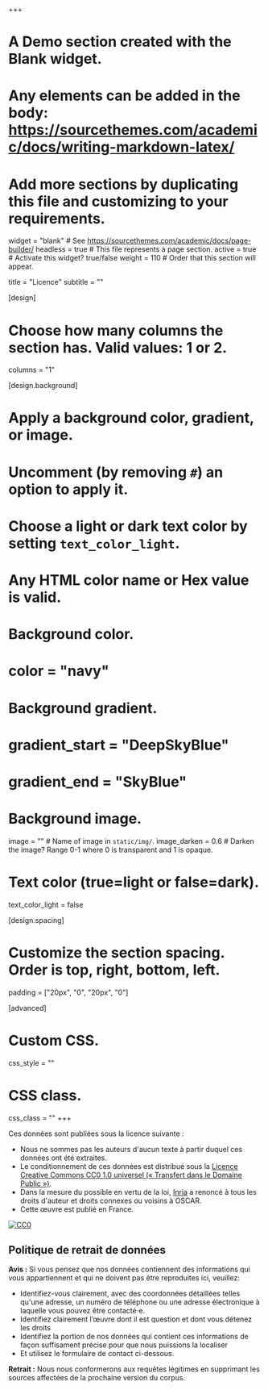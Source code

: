 +++
# A Demo section created with the Blank widget.
# Any elements can be added in the body: https://sourcethemes.com/academic/docs/writing-markdown-latex/
# Add more sections by duplicating this file and customizing to your requirements.

widget = "blank"  # See https://sourcethemes.com/academic/docs/page-builder/
headless = true  # This file represents a page section.
active = true  # Activate this widget? true/false
weight = 110  # Order that this section will appear.

title = "Licence"
subtitle = ""

[design]
  # Choose how many columns the section has. Valid values: 1 or 2.
  columns = "1"

[design.background]
  # Apply a background color, gradient, or image.
  #   Uncomment (by removing `#`) an option to apply it.
  #   Choose a light or dark text color by setting `text_color_light`.
  #   Any HTML color name or Hex value is valid.

  # Background color.
  # color = "navy"
  
  # Background gradient.
  # gradient_start = "DeepSkyBlue"
  # gradient_end = "SkyBlue"
  
  # Background image.
  image = ""  # Name of image in `static/img/`.
  image_darken = 0.6  # Darken the image? Range 0-1 where 0 is transparent and 1 is opaque.

  # Text color (true=light or false=dark).
  text_color_light = false

[design.spacing]
  # Customize the section spacing. Order is top, right, bottom, left.
  padding = ["20px", "0", "20px", "0"]

[advanced]
 # Custom CSS. 
 css_style = ""
 
 # CSS class.
 css_class = ""
+++

Ces données sont publiées sous la licence suivante :

* Nous ne sommes pas les auteurs d'aucun texte à partir duquel ces données ont été extraites.
* Le conditionnement de ces données est distribué sous la [Licence Creative Commons CC0 1.0 universel (« Transfert dans le Domaine Public »)](https://creativecommons.org/publicdomain/zero/1.0/deed.fr).
* Dans la mesure du possible en vertu de la loi, <a rel="dct:publisher" href="https://team.inria.fr/almanach/oscar/"> <span property="dct:title">Inria</span></a> a renoncé à tous les droits d'auteur et droits connexes ou voisins à <span property="dct:title">OSCAR</span>.
* Cette œuvre est publié en <span property="vcard:Country" datatype="dct:ISO3166" content="FR" about="https://team.inria.fr/almanach/oscar/">France</span>.

<a rel="license"
    href="http://creativecommons.org/publicdomain/zero/1.0/">
  <img src="https://licensebuttons.net/p/zero/1.0/88x31.png" style="border-style: none;" alt="CC0" />
</a>

## Politique de retrait de données

**Avis :** Si vous pensez que nos données contiennent des informations qui vous appartiennent et qui ne doivent pas être reproduites ici, veuillez:

* Identifiez-vous clairement, avec des coordonnées détaillées telles qu'une adresse, un numéro de téléphone ou une adresse électronique à laquelle vous pouvez être contacté⋅e.
* Identifiez clairement l’œuvre dont il est question et dont vous détenez les droits
* Identifiez la portion de nos données qui contient ces informations de façon suffisament précise pour que nous puissions la localiser
* Et utilisez le formulaire de contact ci-dessous.

**Retrait :** Nous nous conformerons aux requêtes légitimes en supprimant les sources affectées de la prochaine version du corpus.
